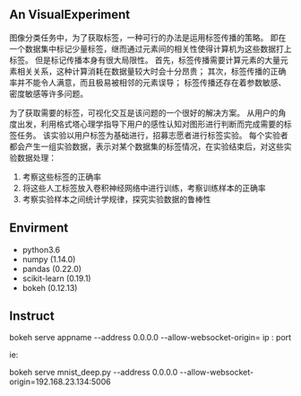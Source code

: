 ## An VisualExperiment
图像分类任务中，为了获取标签，一种可行的办法是运用标签传播的策略。
即在一个数据集中标记少量标签，继而通过元素间的相关性使得计算机为这些数据打上标签。
但是标记传播本身有很大局限性。
首先，标签传播需要计算元素的大量元素相关关系，这种计算消耗在数据量较大时会十分昂贵；
其次，标签传播的正确率并不能令人满意，而且极易被相邻的元素误导；
标签传播还存在着参数敏感、密度敏感等许多问题。

为了获取需要的标签，可视化交互是该问题的一个很好的解决方案。
从用户的角度出发，利用格式塔心理学指导下用户的感性认知对图形进行判断而完成需要的标签任务。
该实验以用户标签为基础进行，招募志愿者进行标签实验。
每个实验者都会产生一组实验数据，表示对某个数据集的标签情况，在实验结束后，对这些实验数据处理：

1. 考察这些标签的正确率
2. 将这些人工标签放入卷积神经网络中进行训练，考察训练样本的正确率
3. 考察实验样本之间统计学规律，探究实验数据的鲁棒性

## Envirment
* python3.6
* numpy (1.14.0)
* pandas (0.22.0)
* scikit-learn (0.19.1)
* bokeh (0.12.13)

## Instruct
bokeh serve appname --address 0.0.0.0 --allow-websocket-origin= ip : port

ie:

bokeh serve mnist_deep.py --address 0.0.0.0 --allow-websocket-origin=192.168.23.134:5006
